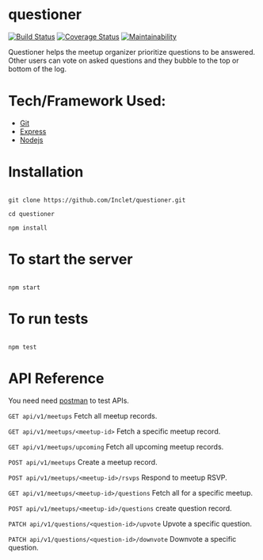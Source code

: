 # questioner

[![Build Status](https://travis-ci.com/Karlmusingo/questioner.svg?branch=develop)](https://travis-ci.com/Karlmusingo/questioner) [![Coverage Status](https://coveralls.io/repos/github/Karlmusingo/questioner/badge.svg?branch=develop)](https://coveralls.io/github/Karlmusingo/questioner?branch=develop) [![Maintainability](https://api.codeclimate.com/v1/badges/7cbcf31cc93ac10ac22f/maintainability)](https://codeclimate.com/github/Karlmusingo/questioner/maintainability)

Questioner helps the meetup organizer prioritize questions to be answered. Other users can vote on asked questions and they bubble to the top or bottom of the log.

# Tech/Framework Used:
* [Git](https://git-scm.com/downloads)
* [Express](https://expressjs.com/)
* [Nodejs](https://nodejs.org/en/)

# Installation
```

git clone https://github.com/Inclet/questioner.git

cd questioner

npm install

```
# To start the server
```

npm start

```
# To run tests
```

npm test

```
# API Reference
You need need [postman](https://chrome.google.com/webstore/detail/postman/fhbjgbiflinjbdggehcddcbncdddomop//%40) to test APIs.

` GET api/v1/meetups ` Fetch all meetup records.

` GET api/v1/meetups/<meetup-id> ` Fetch a specific meetup record.

` GET api/v1/meetups/upcoming ` Fetch all upcoming meetup records.

` POST api/v1/meetups ` Create a meetup record.

` POST api/v1/meetups/<meetup-id>/rsvps ` Respond to meetup RSVP.

` GET api/v1/meetups/<meetup-id>/questions ` Fetch all for a specific meetup.

` POST api/v1/meetups/<meetup-id>/questions ` create question record.

` PATCH api/v1/questions/<question-id>/upvote ` Upvote a specific question.

` PATCH api/v1/questions/<question-id>/downvote ` Downvote a specific question.

